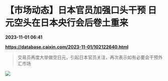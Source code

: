# 【市场动态】日本官员加强口头干预 日元空头在日本央行会后卷土重来

**2023-11-01 06:41**

**https://database.caixin.com/2023-11-01/102122640.html**

> 交易员再度大举做空日元，引起日本官员关注，再次表示如有必要会干预外汇市场

  

[![](https://img.caixin.com/2023-01-05/167288710247541_840_560.jpg)](https://img.caixin.com//2023-01-05/167288710247541_480_320.jpg)